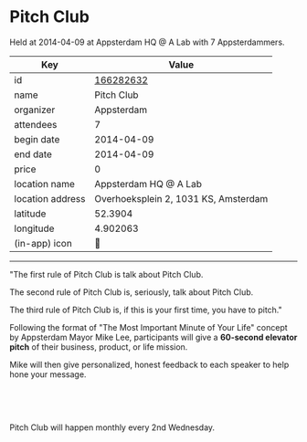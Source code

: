 # Pitch Club
Held at 2014-04-09 at Appsterdam HQ @ A Lab with 7 Appsterdammers.
        
|Key|Value
|---|---|
|id|[166282632](https://www.meetup.com/appsterdam/events/166282632/)|
|name|Pitch Club|
|organizer|Appsterdam|
|attendees|7|
|begin date|2014-04-09|
|end date|2014-04-09|
|price|0|
|location name|Appsterdam HQ @ A Lab|
|location address|Overhoeksplein 2, 1031 KS, Amsterdam|
|latitude|52.3904|
|longitude|4.902063|
|(in-app) icon|🎤|

---

"The first rule of Pitch Club is talk about Pitch Club.

The second rule of Pitch Club is, seriously, talk about Pitch Club.

The third rule of Pitch Club is, if this is your first time, you have to pitch."

Following the format of "The Most Important Minute of Your Life" concept by Appsterdam Mayor Mike Lee, participants will give a **60-second elevator pitch** of their business, product, or life mission.

Mike will then give personalized, honest feedback to each speaker to help hone your message.

 

 

Pitch Club will happen monthly every 2nd Wednesday.


